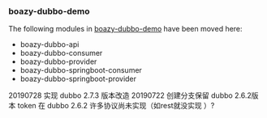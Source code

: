 ### boazy-dubbo-demo

The following modules in [boazy-dubbo-demo](https://github.com/sinoboazy/boazy-dubbo-demo) have been moved here:

* boazy-dubbo-api
* boazy-dubbo-consumer
* boazy-dubbo-provider
* boazy-dubbo-springboot-consumer
* boazy-dubbo-springboot-provider

20190728 实现 dubbo 2.7.3 版本改造
20190722 创建分支保留 dubbo 2.6.2版本
token 在 dubbo 2.6.2 许多协议尚未实现（如rest就没实现 ）?

